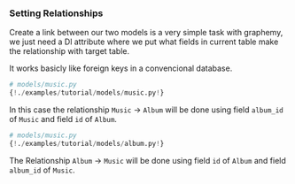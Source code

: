 ### Setting Relationships

Create a link between our two models is a very simple task with graphemy, we just need a Dl attribute where we put what fields in current table make the relationship with target table.

It works basicly like foreign keys in a convencional database.


```Python  hl_lines="11"
# models/music.py
{!./examples/tutorial/models/music.py!}
```

In this case the relationship `Music` -> `Album` will be done using field `album_id` of `Music` and field `id` of `Album`.

```Python  hl_lines="9"
# models/music.py
{!./examples/tutorial/models/album.py!}
```

The Relationship `Album` -> `Music` will be done using field `id` of `Album` and field `album_id` of `Music`.

